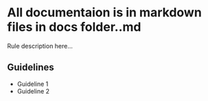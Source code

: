 # All documentaion is in markdown files in docs folder..md

Rule description here...

## Guidelines

- Guideline 1
- Guideline 2
